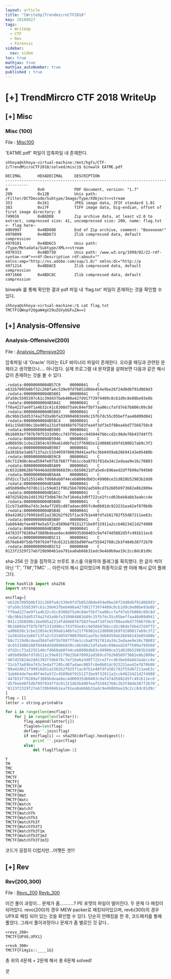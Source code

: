 ```yaml
---
layout: article
title: "[WriteUp]TrendmicroCTF2018"
key: 20180927
tags:
  - WriteUp
  - CTF
  - Rev
  - Forensic
sidebar:
  nav: sidem
toc: true
mathjax: true
mathjax_autoNumber: true
published : true
---
```


# [+] TrendMircro CTF 2018 WriteUp

<!--more-->

## [+] Misc

### Misc (100)

File : <a href="https://github.com/Shhoya/Shhoya.github.io/raw/master/CTF/TMCTF2018/misc_100.zip">Misc100</a>

'EATME.pdf' 파일이 압축파일 내 존재한다.

```
shhoya@shhoya-virtual-machine:/mnt/hgfs/CTF-2/TrendMicroCTF2018/solved/misc1$ binwalk EATME.pdf 

DECIMAL       HEXADECIMAL     DESCRIPTION
--------------------------------------------------------------------------------
0             0x0             PDF document, version: "1.7"
299           0x12B           Unix path: /Filter/DCTDecode/Subtype/Image/Type/XObject>>stream
353           0x161           JPEG image data, JFIF standard 1.01
383           0x17F           TIFF image data, big-endian, offset of first image directory: 8
749016        0xB6DD8         Zip archive data, at least v2.0 to extract, compressed size: 41, uncompressed size: 200, name: flag.txt	<- flag here~
4969997       0x4BD60D        End of Zip archive, comment: "Boooooom!"
4970099       0x4BD673        Zlib compressed data, default compression
4970181       0x4BD6C5        Unix path: /Type/Metadata/Subtype/XML>>stream
4970333       0x4BD75D        Unix path: /www.w3.org/1999/02/22-rdf-syntax-ns#"><rdf:Description rdf:about="" xmlns:xmp="http://ns.adobe.com/xap/1.0/" xmlns:dc="http://p
4971214       0x4BDACE        Zlib compressed data, default compression
4971660       0x4BDC8C        Zlib compressed data, default compression

```

binwalk 를 통해 확인한 결과 pdf 파일 내 'flag.txt' 파일이 존재하는 것을 확인할 수 있다.

```
shhoya@shhoya-virtual-machine:/$ cat flag.txt 
TMCTF{QWxpY2UgaW4gV29uZGVybGFuZA==}
```



## [+] Analysis-Offensive

### Analysis-Offensive(200)

File : <a href="https://github.com/Shhoya/Shhoya.github.io/raw/master/CTF/TMCTF2018/ao_200.zip">Analysis_Offensive200</a>

압축파일 내 'Oracle' 이라는 ELF 바이너리 파일이 존재한다.
오라클 패딩과 관련된 문제라고 생각했으나.... 아니었다.
실제 프로그램 내 문자열을 살펴보면 다음과 같은 해시 값이 존재하는 것을 볼 수 있다.

```assembly
.rodata:00000000004B57C0	00000041	C	e632b7095b0bf32c260fa4c539e9fd7b852d0de454e9be26f24d0d6f91d069d3
.rodata:00000000004B5801	00000041	C	dfa50c5595397c61c39d437beb400a427d91773974409c8cb1d9c8e88be93e8b
.rodata:00000000004B5842	00000041	C	ff0a4227ae9f1a4b32c41c8308d75a9c84ef5bf7aa06ccfafd7eb7b806c09c8d
.rodata:00000000004B5883	00000041	C	dbc9bb15dd5374a2fd3a9bfa339904083d49c15fb7dc55c05beffaa40d09d041
.rodata:00000000004B58C4	00000041	C	841c15b8506c1be905a231dfdd466f67583fea4f3df3e5f88ea4bd77566750c8
.rodata:00000000004B5905	00000041	C	0b16093eff07b70f5333d90cc743f95e4cc945044766ccd2c96de76b437d4ff5
.rodata:00000000004B5946	00000041	C	ad06b50c1cbe22854c9299a6148bfe21ff6902e12d0886169fd100017ab9c3f2
.rodata:00000000004B5987	00000041	C	2a381b5e3a66713fa2c5334059708039d41aafbc3bb0459ab26b94143e05488b
.rodata:00000000004B59C8	00000041	C	b9c7119d8c4ead504fe075b7887ffde1ccba8791f81da34c2edaae9e16c70803
.rodata:00000000004B5A09	00000041	C	dc6531886288f0446dddd8966839cc6b50621dfa5e6c696eed2dff699a794560
.rodata:00000000004B5A4A	00000041	C	dfd2cc73a5255140cfd668ab0f44ceb8006db03c49900ce31d820b52983b2dd0
.rodata:00000000004B5A8B	00000041	C	a05b09d0efd7db111c59e031f9b25b678992ad569cd7b26056973682e8b2809e
.rodata:00000000004B5ACC	00000041	C	407d2582de2dd1392f3db678c7ef16e6a3d0f722ce2fccd63beb8abb3aabcc4e
.rodata:00000000004B5B0D	00000041	C	31cb73a89ba743c3e4af7205cd07adaec005fc0e0b01dc923231ea42ef870b9b
.rodata:00000000004B5B4E	00000041	C	89a42d621f99916d51a2382b2f925f1ac87b1e48fdfa581702f55d87211ee63c
.rodata:00000000004B5B8F	00000041	C	3ab664defee40f4e5a5f2c4589b6f9151271be9f32911a2ccb4823421d2f4988
.rodata:00000000004B5BD0	00000041	C	447833f70289af3889bdeae6ec4d00935db0403c9af474d5882d5fc491b11ec6
.rodata:00000000004B5C11	00000041	C	d576eb40f5dbf997934ffdc01321db5bd90feaf55942768c2b3f484b387f2b70
.rodata:00000000004B5C52	00000040	C	0123f2329f27eb729b904b1ea791ea0ab66b31edc9e4b0b9ae19c2cc8dc81d9c
```

sha-256 인 것을 짐작하고 브루트 포스를 이용하여 플래그를 획득했다. 한 글자 씩이 아닌 'T', 'TM','TMC' ... 이런식의 해시 값이었으며 최종적으로 맨 아래 해시 값이 플래그다.

```python
from hashlib import sha256
import string

encflag=[
'e632b7095b0bf32c260fa4c539e9fd7b852d0de454e9be26f24d0d6f91d069d3',
'dfa50c5595397c61c39d437beb400a427d91773974409c8cb1d9c8e88be93e8b',
'ff0a4227ae9f1a4b32c41c8308d75a9c84ef5bf7aa06ccfafd7eb7b806c09c8d',
'dbc9bb15dd5374a2fd3a9bfa339904083d49c15fb7dc55c05beffaa40d09d041',
'841c15b8506c1be905a231dfdd466f67583fea4f3df3e5f88ea4bd77566750c8',
'0b16093eff07b70f5333d90cc743f95e4cc945044766ccd2c96de76b437d4ff5',
'ad06b50c1cbe22854c9299a6148bfe21ff6902e12d0886169fd100017ab9c3f2',
'2a381b5e3a66713fa2c5334059708039d41aafbc3bb0459ab26b94143e05488b',
'b9c7119d8c4ead504fe075b7887ffde1ccba8791f81da34c2edaae9e16c70803',
'dc6531886288f0446dddd8966839cc6b50621dfa5e6c696eed2dff699a794560',
'dfd2cc73a5255140cfd668ab0f44ceb8006db03c49900ce31d820b52983b2dd0',
'a05b09d0efd7db111c59e031f9b25b678992ad569cd7b26056973682e8b2809e',
'407d2582de2dd1392f3db678c7ef16e6a3d0f722ce2fccd63beb8abb3aabcc4e',
'31cb73a89ba743c3e4af7205cd07adaec005fc0e0b01dc923231ea42ef870b9b',
'89a42d621f99916d51a2382b2f925f1ac87b1e48fdfa581702f55d87211ee63c',
'3ab664defee40f4e5a5f2c4589b6f9151271be9f32911a2ccb4823421d2f4988',
'447833f70289af3889bdeae6ec4d00935db0403c9af474d5882d5fc491b11ec6',
'd576eb40f5dbf997934ffdc01321db5bd90feaf55942768c2b3f484b387f2b70',
'0123f2329f27eb729b904b1ea791ea0ab66b31edc9e4b0b9ae19c2cc8dc81d9c'
]
flag = []
letter = string.printable

for i in range(len(encflag)):
    for j in range(len(letter)):
        flag.append(letter[j])
        flaglen=len(flag)
        deflag=''.join(flag)
        if encflag[i] == sha256(deflag).hexdigest():
            print ''.join(flag)
        else:
            del flag[flaglen-1]
```

```
T
TM
TMC
TMCT
TMCTF
TMCTF{
TMCTF{W
TMCTF{Wa
TMCTF{Wat
TMCTF{Watc
TMCTF{Watch
TMCTF{WatchT
TMCTF{WatchTh
TMCTF{WatchTh3
TMCTF{WatchTh3T
TMCTF{WatchTh3T1
TMCTF{WatchTh3T1m
TMCTF{WatchTh3T1m3
TMCTF{WatchTh3T1m3}
```

코드가 굉장히 더럽지만...어쨋든 겟!!!

## [+] Rev

### Rev(200,300)

File : <a href="https://github.com/Shhoya/Shhoya.github.io/raw/master/CTF/TMCTF2018/revo_200.zip">Revo_200</a> <a href="https://github.com/Shhoya/Shhoya.github.io/raw/master/CTF/TMCTF2018/revb_300.7z">Revb_300</a>

이건 풀이 과정이... 문제가 좀...........?
PE 포맷의 파일이 떨어진다. 두 문제 다 패킹이 되어있다. revo(200)의 경우 MEW packer로 패킹되어있으며, revb(300)의 경우 UPX로 패킹 되어 있는 것을 확인할 수 있다.
단순히 언패킹을 한 후, 코드패치를 통해 풀었다. 그래서 풀이과정이나 문제가 좀 별로인 것 같다..

```
<revo_200>
TMCTF{UPX0,UPX1}

<revb_300>
TMCTF{F14g1s::____1G}
```



총 위의 4문제 + 2문제 해서 총 6문제 solved!

끗